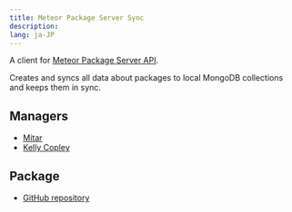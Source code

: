 ```yaml
---
title: Meteor Package Server Sync
description:
lang: ja-JP
---
```


A client for [Meteor Package Server API](https://github.com/meteor/meteor/wiki/Meteor-Package-Server-API).

Creates and syncs all data about packages to local MongoDB collections and keeps them in sync.

## Managers
* [Mitar](https://github.com/sponsors/mitar)
* [Kelly Copley](https://github.com/sponsors/copleykj/)

## Package
* [GitHub repository](https://github.com/Meteor-Community-Packages/meteor-packages)

